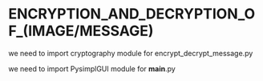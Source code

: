 # ENCRYPTION_AND_DECRYPTION_OF_(IMAGE/MESSAGE)

we need to import cryptography module for encrypt_decrypt_message.py

we need to import PysimplGUI module for __main__.py
 
